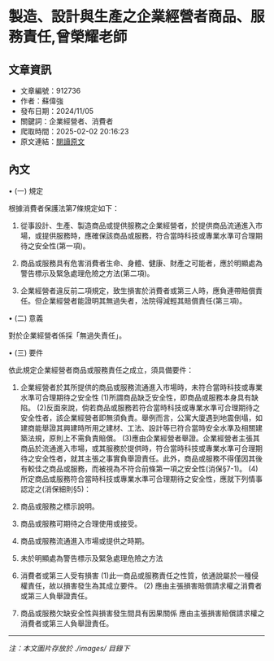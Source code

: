 # 製造、設計與生產之企業經營者商品、服務責任,曾榮耀老師

## 文章資訊
- 文章編號：912736
- 作者：蘇偉強
- 發布日期：2024/11/05
- 關鍵詞：企業經營者、消費者
- 爬取時間：2025-02-02 20:16:23
- 原文連結：[閱讀原文](https://real-estate.get.com.tw/Columns/detail.aspx?no=912736)

## 內文
• (一) 規定

根據消費者保護法第7條規定如下：

1. 從事設計、生產、製造商品或提供服務之企業經營者，於提供商品流通進入市場，或提供服務時，應確保該商品或服務，符合當時科技或專業水準可合理期待之安全性(第一項)。

2. 商品或服務具有危害消費者生命、身體、健康、財產之可能者，應於明顯處為警告標示及緊急處理危險之方法(第二項)。

3. 企業經營者違反前二項規定，致生損害於消費者或第三人時，應負連帶賠償責任。但企業經營者能證明其無過失者，法院得減輕其賠償責任(第三項)。

• (二) 意義

對於企業經營者係採「無過失責任」。

• (三) 要件

依此規定企業經營者商品或服務責任之成立，須具備要件：

1. 企業經營者於其所提供的商品或服務流通進入市場時，未符合當時科技或專業水準可合理期待之安全性 (1)所謂商品缺乏安全性，即商品或服務本身具有缺陷。 (2)反面來說，倘若商品或服務若符合當時科技或專業水準可合理期待之安全性者，該企業經營者即無須負責。舉例而言，公寓大廈遇到地震倒塌，如建商能舉證其興建時所用之建材、工法、設計等已符合當時安全水準及相關建築法規，原則上不需負責賠償。 (3)應由企業經營者舉證。企業經營者主張其商品於流通進入市場，或其服務於提供時，符合當時科技或專業水準可合理期待之安全性者，就其主張之事實負舉證責任。此外，商品或服務不得僅因其後有較佳之商品或服務，而被視為不符合前條第一項之安全性(消保§7-1)。 (4)所定商品或服務符合當時科技或專業水準可合理期待之安全性，應就下列情事認定之(消保細則§5)：

1. 商品或服務之標示說明。

2. 商品或服務可期待之合理使用或接受。

3. 商品或服務流通進入市場或提供之時期。

2. 未於明顯處為警告標示及緊急處理危險之方法

3. 消費者或第三人受有損害 (1)此一商品或服務責任之性質，依通說屬於一種侵權責任，故以損害發生為其成立要件。 (2) 應由主張損害賠償請求權之消費者或第三人負舉證責任。

4. 商品或服務欠缺安全性與損害發生間具有因果關係 應由主張損害賠償請求權之消費者或第三人負舉證責任。
---
*注：本文圖片存放於 ./images/ 目錄下*
